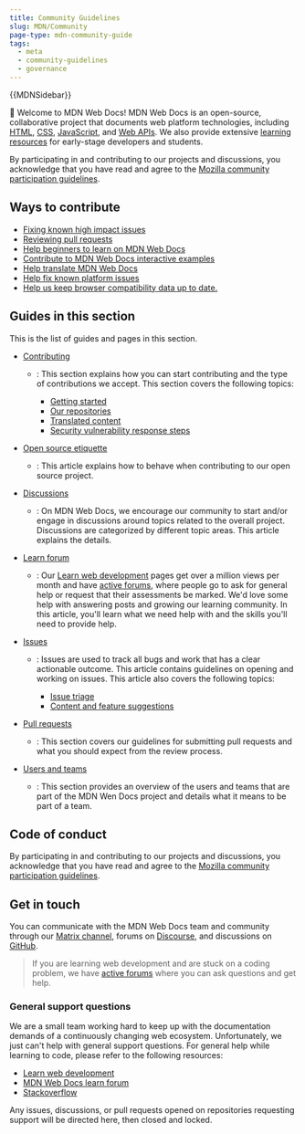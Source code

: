```yaml
---
title: Community Guidelines
slug: MDN/Community
page-type: mdn-community-guide
tags:
  - meta
  - community-guidelines
  - governance
---
```


{{MDNSidebar}}

👋 Welcome to MDN Web Docs! MDN Web Docs is an open-source, collaborative project that documents web platform technologies, including [HTML](/en-US/docs/Web/HTML), [CSS](/en-US/docs/Web/CSS), [JavaScript](/en-US/docs/Web/JavaScript), and [Web APIs](/en-US/docs/Web/API). We also provide extensive [learning resources](/en-US/docs/Learn) for early-stage developers and students.

By participating in and contributing to our projects and discussions, you acknowledge that you have read and agree to the [Mozilla community participation guidelines](https://github.com/mdn/mdn-community/blob/main/CODE_OF_CONDUCT.md).

## Ways to contribute

- [Fixing known high impact issues](https://github.com/orgs/mdn/projects/25/views/1)
- [Reviewing pull requests](/en-US/docs/MDN/Community/Pull_requests)
- [Help beginners to learn on MDN Web Docs](/en-US/docs/MDN/Community/Learn_forum)
- [Contribute to MDN Web Docs interactive examples](https://github.com/mdn/interactive-examples/blob/main/CONTRIBUTING.md)
- [Help translate MDN Web Docs](/en-US/docs/MDN/Community/Contributing/Translated_content)
- [Help fix known platform issues](https://github.com/mdn/yari/issues)
- [Help us keep browser compatibility data up to date.](https://github.com/mdn/browser-compat-data)

## Guides in this section

This is the list of guides and pages in this section.

- [Contributing](/en-US/docs/MDN/Community/Contributing)

  - : This section explains how you can start contributing and the type of contributions we accept. This section covers the following topics:

    - [Getting started](/en-US/docs/MDN/Community/Contributing/Getting_started)
    - [Our repositories](/en-US/docs/MDN/Community/Contributing/Our_repositories)
    - [Translated content](/en-US/docs/MDN/Community/Contributing/Translated_content)
    - [Security vulnerability response steps](/en-US/docs/MDN/Community/Contributing/Security_vulnerability_response)

- [Open source etiquette](/en-US/docs/MDN/Community/Open_source_etiquette)

  - : This article explains how to behave when contributing to our open source project.

- [Discussions](/en-US/docs/MDN/Community/Discussions)

  - : On MDN Web Docs, we encourage our community to start and/or engage in discussions around topics related to the overall project. Discussions are categorized by different topic areas. This article explains the details.

- [Learn forum](/en-US/docs/MDN/Community/Learn_forum)

  - : Our [Learn web development](/en-US/docs/Learn) pages get over a million views per month and have [active forums](https://discourse.mozilla.org/c/mdn/learn/250), where people go to ask for general help or request that their assessments be marked. We'd love some help with answering posts and growing our learning community. In this article, you'll learn what we need help with and the skills you'll need to provide help.

- [Issues](/en-US/docs/MDN/Community/Issues)

  - : Issues are used to track all bugs and work that has a clear actionable outcome. This article contains guidelines on opening and working on issues. This article also covers the following topics:

    - [Issue triage](/en-US/docs/MDN/Community/Issues/Issue_triage)
    - [Content and feature suggestions](/en-US/docs/MDN/Community/Issues/Content_suggestions_feature_proposals)

- [Pull requests](/en-US/docs/MDN/Community/Pull_requests)

  - : This section covers our guidelines for submitting pull requests and what you should expect from the review process.

- [Users and teams](/en-US/docs/MDN/Community/Users_teams)

  - : This section provides an overview of the users and teams that are part of the MDN Wen Docs project and details what it means to be part of a team.

## Code of conduct

By participating in and contributing to our projects and discussions, you acknowledge that you have read and agree to the [Mozilla community participation guidelines](https://github.com/mdn/mdn-community/blob/main/CODE_OF_CONDUCT.md).

## Get in touch

You can communicate with the MDN Web Docs team and community through our [Matrix channel](https://chat.mozilla.org/#/room/#mdn:mozilla.org), forums on [Discourse](https://discourse.mozilla.org/c/mdn/236), and discussions on [GitHub](https://github.com/mdn/mdn-community/discussions).

> If you are learning web development and are stuck on a coding problem, we have [active forums](https://discourse.mozilla.org/c/mdn/learn/250) where you can ask questions and get help.

### General support questions

We are a small team working hard to keep up with the documentation demands of a continuously changing web ecosystem. Unfortunately, we just can't help with general support questions. For general help while learning to code, please refer to the following resources:

- [Learn web development](/en-US/docs/Learn)
- [MDN Web Docs learn forum](https://discourse.mozilla.org/c/mdn/learn/250)
- [Stackoverflow](https://stackoverflow.com/questions/)

Any issues, discussions, or pull requests opened on repositories requesting support will be directed here, then closed and locked.

